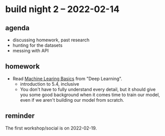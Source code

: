 # build night 2 – 2022-02-14

## agenda

- discussing homework, past research
- hunting for the datasets
- messing with API

## homework

- Read [Machine Learing Basics](https://www.deeplearningbook.org/contents/ml.html) from "Deep Learning".
	- introduction to 5.4, inclusive
	- You don't have to fully understand every detail, but it should give you some good background when it comes time to train our model, even if we aren't building our model from scratch.

## reminder

The first workshop/social is on 2022-02-19.

